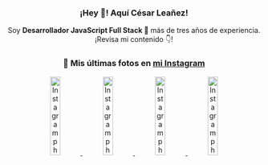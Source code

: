<div align="center">

<h3>¡Hey 👋! Aquí César Leañez!</h3>

<p>Soy <strong>Desarrollador JavaScript Full Stack 🚀</strong> más de tres años de experiencia.<br />¡Revisa mi contenido 👇!</p>

### 📸 Mis últimas fotos en [mi Instagram](https://instagram.com/cesarsoftware.dev)


<a href='https://instagram.com/p/DKcTQWgxLum' target='_blank'>
  <img width='20%' src='https://instagram.fcmn2-1.fna.fbcdn.net/v/t51.2885-15/503849034_17919602952097059_4092165478866362923_n.jpg?stp=dst-jpg_e35_tt6&efg=eyJ2ZW5jb2RlX3RhZyI6IkZFRUQuaW1hZ2VfdXJsZ2VuLjE0NDB4MTQ0NS5zZHIuZjc1NzYxLmRlZmF1bHRfaW1hZ2UifQ&_nc_ht=instagram.fcmn2-1.fna.fbcdn.net&_nc_cat=103&_nc_oc=Q6cZ2QGqK3MbKHsXef68Nbu3odstpzkoOAncsSIQNnsQYrDVF9xXMSdT53b_bbFiB8ic8Xw&_nc_ohc=TLwKjT_OmjMQ7kNvwHsSkhZ&_nc_gid=uWWwRi1CC1UrnmBaImTSww&edm=ACWDqb8BAAAA&ccb=7-5&ig_cache_key=MzY0Njg3NDQ4NDgzMDY4MjAyMg%3D%3D.3-ccb7-5&oh=00_AfQvz0JWKgSWIyKqA5ZiPvr26T0eenQLqnbxnO8f8KgCPA&oe=687CCA65&_nc_sid=ee9879' alt='Instagram photo' />
</a>
<a href='https://instagram.com/p/DKcTCZnuO-S' target='_blank'>
  <img width='20%' src='https://scontent.cdninstagram.com/v/t51.75761-15/503168549_17919602796097059_3346483577265803486_n.jpg?stp=dst-jpg_e15_tt6&_nc_cat=105&ig_cache_key=MzY0Njg3MzUyNjA5NTkwMDU2Mg%3D%3D.3-ccb1-7&ccb=1-7&_nc_sid=58cdad&efg=eyJ2ZW5jb2RlX3RhZyI6InhwaWRzLjE5MTZ4MTA3OC5zZHIifQ%3D%3D&_nc_ohc=NggaOkcs8FwQ7kNvwGGvifO&_nc_oc=Adlq46iUnuie2A_5PkeXhBx2nsaOXVjYKWqtpCTna-ZT2Uj1ymX5GrHqwOE2t0l6vyQ&_nc_ad=z-m&_nc_cid=0&_nc_zt=23&_nc_ht=scontent.cdninstagram.com&_nc_gid=uWWwRi1CC1UrnmBaImTSww&oh=00_AfT6Ol0FhqX3zFK_HH-__oxdVGVJbyPap-gL2TJjd6rpVw&oe=687CD0E3' alt='Instagram photo' />
</a>
<a href='https://instagram.com/p/DIt9Oknp-PZ' target='_blank'>
  <img width='20%' src='https://instagram.fcmn2-1.fna.fbcdn.net/v/t51.2885-15/491444712_17914409433097059_55076089485466172_n.jpg?stp=dst-jpg_e35_tt6&efg=eyJ2ZW5jb2RlX3RhZyI6IkZFRUQuaW1hZ2VfdXJsZ2VuLjU1MngzNDEuc2RyLmY3NTc2MS5kZWZhdWx0X2ltYWdlIn0&_nc_ht=instagram.fcmn2-1.fna.fbcdn.net&_nc_cat=103&_nc_oc=Q6cZ2QGqK3MbKHsXef68Nbu3odstpzkoOAncsSIQNnsQYrDVF9xXMSdT53b_bbFiB8ic8Xw&_nc_ohc=Lxe8XS2ktcEQ7kNvwHLx3jY&_nc_gid=uWWwRi1CC1UrnmBaImTSww&edm=ACWDqb8BAAAA&ccb=7-5&ig_cache_key=MzYxNTgxNTM1ODA3ODI0Nzg5Nw%3D%3D.3-ccb7-5&oh=00_AfR4GEMtHOFwHTkWhZkAv3YM-z0_OpoGYvO_UL4v4ogCmg&oe=687CBE6B&_nc_sid=ee9879' alt='Instagram photo' />
</a>
<a href='https://instagram.com/p/DICt8_ruj1K' target='_blank'>
  <img width='20%' src='https://scontent.cdninstagram.com/v/t51.71878-15/487811720_2261442050918393_7784971145546330846_n.jpg?stp=dst-jpg_e15_tt6&_nc_cat=104&ig_cache_key=MzYwMzY0NDc1NTQ5MDc4MjUzOA%3D%3D.3-ccb1-7&ccb=1-7&_nc_sid=58cdad&efg=eyJ2ZW5jb2RlX3RhZyI6InhwaWRzLjY0MHgxMTU2LnNkciJ9&_nc_ohc=fT05CG7Pn3kQ7kNvwHNxXGo&_nc_oc=Admckh_N0L23XzAUrwwy3aMqAK-ROTc_il5AlHrXQ3D7GJGCF889w9qFeTXdQuf7gRs&_nc_ad=z-m&_nc_cid=0&_nc_zt=23&_nc_ht=scontent.cdninstagram.com&_nc_gid=uWWwRi1CC1UrnmBaImTSww&oh=00_AfRpy_E2SS02SVqvRPq3u4NC6EgoYWPohkLdfvoirZxynA&oe=687CE364' alt='Instagram photo' />
</a>

</div>
